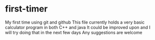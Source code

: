 # first-timer
My first time using git and github
This file currently holds a very basic calculator program in both C++ and java
It could be improved upon and I will try doing that in the next few days
Any suggestions are welcome
